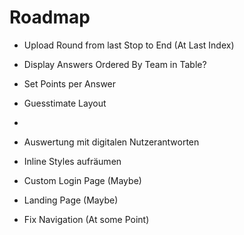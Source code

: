 # Roadmap

- Upload Round from last Stop to End (At Last Index)
- Display Answers Ordered By Team in Table?
- Set Points per Answer
- Guesstimate Layout
- 
- Auswertung mit digitalen Nutzerantworten

- Inline Styles aufräumen
- Custom Login Page (Maybe)
- Landing Page (Maybe)
- Fix Navigation (At some Point)